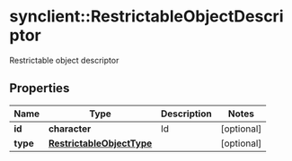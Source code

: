 # synclient::RestrictableObjectDescriptor

Restrictable object descriptor
## Properties
Name | Type | Description | Notes
------------ | ------------- | ------------- | -------------
**id** | **character** | Id | [optional] 
**type** | [**RestrictableObjectType**](RestrictableObjectType.md) |  | [optional] 


